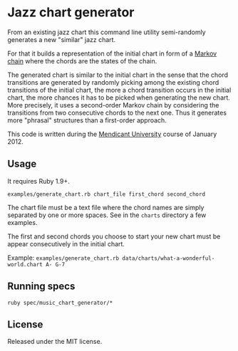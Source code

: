 # Jazz chart generator

From an existing jazz chart this command line utility semi-randomly generates 
a new "similar" jazz chart. 

For that it builds a representation of the initial chart in form of a 
[Markov chain](http://en.wikipedia.org/wiki/Markov_chain) where the chords are 
the states of the chain.

The generated chart is similar to the initial chart in the sense that
the chord transitions are generated by randomly picking among the existing 
chord transitions of the initial chart, the more a chord transition occurs in
the initial chart, the more chances it has to be picked when generating the 
new chart. More precisely, it uses a second-order Markov chain by considering 
the transitions from two consecutive chords to the next one. Thus it generates 
more "phrasal" structures than a first-order approach.

This code is written during the 
[Mendicant University](http://mendicantuniversity.org/) 
course of January 2012.

## Usage

It requires Ruby 1.9+.

`examples/generate_chart.rb chart_file first_chord second_chord`

The chart file must be a text file where the chord names are simply separated 
by one or more spaces. See in the `charts` directory a few examples.

The first and second chords you choose to start your new chart must be appear 
consecutively in the initial chart.

Example: `examples/generate_chart.rb data/charts/what-a-wonderful-world.chart A- G-7`

## Running specs

`ruby spec/music_chart_generator/*`

## License

Released under the MIT license.
